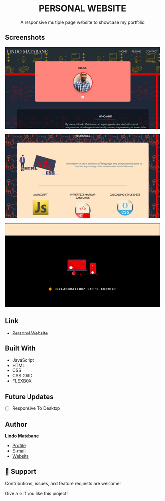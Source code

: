 <h1 align="center">PERSONAL WEBSITE</h1>

<p align="center">
  A responsive multiple page website to showcase my portfolio
</p>

## Screenshots

![Home Page](./images/sitepreview.jpg "Home Page")

![Resume Page](./images/sitepreview1.jpg "Resume Page")

![Contact Page](./images/sitepreview2.jpg "Cover Page")

## Link

- [Personal Website](https://lindo-code.github.io/personal_website/ "View Website")

## Built With

- JavaScript
- HTML
- CSS
- CSS GRID
- FLEXBOX

## Future Updates

- [ ] Responsive To Desktop

## Author

**Lindo Matabane**

- [Profile](https://github.com/Lindo-code "Lindo Matabane")
- [E-mail](mailto:sdrowvieli1@gmail.com?subject=Hi "Hi!")
- [Website](https://lindo-code.github.io/personal_website/ "Welcome")

## 🤝 Support

Contributions, issues, and feature requests are welcome!

Give a ⭐️ if you like this project!